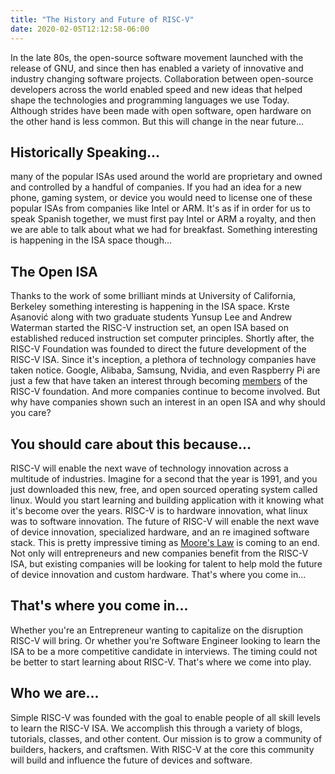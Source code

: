 ```yaml
---
title: "The History and Future of RISC-V"
date: 2020-02-05T12:12:58-06:00
---
```

In the late 80s, the open-source software movement launched with the release of GNU, and since then has enabled a variety of innovative and industry changing software projects. Collaboration between open-source developers across the world enabled speed and new ideas that helped shape the technologies and programming languages we use Today. Although strides have been made with open software, open hardware on the other hand is less common. But this will change in the near future...

## Historically Speaking...
many of the popular ISAs used around the world are proprietary and owned and controlled by a handful of companies. If you had an idea for a new phone, gaming system, or device you would need to license one of these popular ISAs from companies like Intel or ARM. It's as if in order for us to speak Spanish together, we must first pay Intel or ARM a royalty, and then we are able to talk about what we had for breakfast. Something interesting is happening in the ISA space though... 

## The Open ISA
Thanks to the work of some brilliant minds at University of California, Berkeley something interesting is happening in the ISA space. Krste Asanović along with two graduate students Yunsup Lee and Andrew Waterman started the RISC-V instruction set, an open ISA based on established reduced instruction set computer principles. Shortly after, the RISC-V Foundation was founded to direct the future development of the RISC-V ISA.  Since it's inception, a plethora of technology companies have taken notice. Google, Alibaba, Samsung, Nvidia, and even Raspberry Pi  are just a few that have taken an interest through becoming [members](https://riscv.org/members-at-a-glance/) of the RISC-V foundation. And more companies continue to become involved. But why have companies shown such an interest in an open ISA and why should you care?

## You should care about this because...
RISC-V will enable the next wave of technology innovation across a multitude of industries. Imagine for a second that the year is 1991, and you just downloaded this new, free, and open sourced operating system called linux. Would you start learning and building application with it knowing what it's become over the years. RISC-V is to hardware innovation, what linux was to software innovation. The future of RISC-V will enable the next wave of device innovation, specialized hardware, and an re imagined software stack. This is pretty impressive timing as [Moore's Law](https://en.wikipedia.org/wiki/Moore%27s_law) is coming to an end. Not only will entrepreneurs and new companies benefit from the RISC-V ISA, but existing companies will be looking for talent to help mold the future of device innovation and custom hardware. That's where you come in...

## That's where you come in...
Whether you're an Entrepreneur wanting to capitalize on the disruption RISC-V will bring. Or whether you're Software Engineer looking to learn the ISA to be a more competitive candidate in interviews. The timing could not be better to start learning about RISC-V. That's where we come into play. 

## Who we are...
Simple RISC-V was founded with the goal to enable people of all skill levels to learn the RISC-V ISA. We accomplish this through a variety of blogs, tutorials, classes, and other content. Our mission is to grow a community of builders, hackers, and craftsmen. With RISC-V at the core this community will build and influence the future of devices and software.
